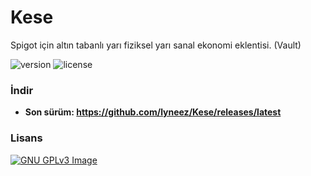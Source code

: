 # Kese
Spigot için altın tabanlı yarı fiziksel yarı sanal ekonomi eklentisi. (Vault)

![version](https://img.shields.io/badge/release-1.6.1-green.svg)
![license](https://img.shields.io/github/license/lyneez/Kese)

### İndir
- **Son sürüm: https://github.com/lyneez/Kese/releases/latest**

### Lisans
[![GNU GPLv3 Image](https://www.gnu.org/graphics/gplv3-127x51.png)](http://www.gnu.org/licenses/gpl-3.0.en.html)

